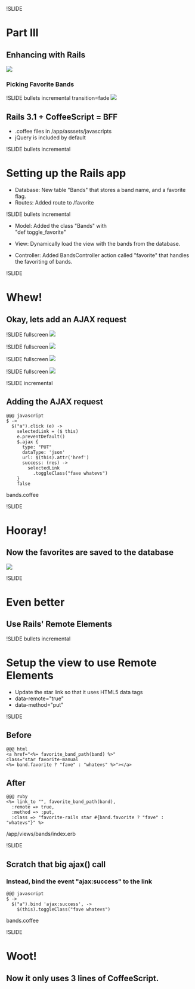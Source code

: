 !SLIDE
# Part III
## Enhancing with Rails
![](my_melody_ajax.png)
### Picking Favorite Bands ###


!SLIDE bullets incremental transition=fade
![](bff.gif)
## Rails 3.1 + CoffeeScript = BFF
* <span class="callout">.coffee</span> files in /app/asssets/javascripts
* jQuery is included by default

!SLIDE bullets incremental
# Setting up the Rails app #

* <span class="callout">Database:</span> New table "Bands" that stores a band name, and a favorite flag.
* <span class="callout">Routes:</span> Added route to /favorite
<!-- (config/routes.rb) -->


!SLIDE bullets incremental

* <span class="callout">Model:</span> Added the class "Bands" 
with <br />"def toggle_favorite"
<!-- (to app/models/band.rb) -->
* <span class="callout">View:</span> Dynamically load the view with the bands from the database. 
<!-- (in app/views/bands/index.html.erb) -->
* <span class="callout">Controller:</span> Added BandsController action called "favorite" that handles the favoriting of bands.
<!-- (app/controllers/bands_controller.rb) -->


!SLIDE
# Whew! 
## Okay, lets add an AJAX request

!SLIDE fullscreen
![](ajax_01.gif)

!SLIDE fullscreen
![](ajax_02.png)

!SLIDE fullscreen
![](ajax_03.png)

!SLIDE fullscreen
![](ajax_04.png)

!SLIDE incremental
## Adding the AJAX request #

    @@@ javascript
    $ ->
      $("a").click (e) ->
        selectedLink = ($ this)
        e.preventDefault()
        $.ajax {
          type: "PUT"
          dataType: 'json'
          url: $(this).attr('href')
          success: (res) ->
            selectedLink
              .toggleClass("fave whatevs")
        }
        false  

<span class="caption">bands.coffee</span>


!SLIDE
# Hooray!
## Now the favorites are saved to the database ##
![](saved.png)

!SLIDE
# Even better
## Use Rails' <span class="callout">Remote Elements</span>


!SLIDE bullets incremental
# Setup the view to use Remote Elements #

* Update the star link so that it uses HTML5 data tags
* data-remote="true"
* data-method="put"

!SLIDE
## Before ##
    @@@ html
    <a href="<%= favorite_band_path(band) %>" 
    class="star favorite-manual 
    <%= band.favorite ? "fave" : "whatevs" %>"></a>
    
## After ##
    @@@ ruby
    <%= link_to "", favorite_band_path(band),
      :remote => true,
      :method => :put,
      :class => "favorite-rails star #{band.favorite ? "fave" : "whatevs"}" %>

<span class="caption">/app/views/bands/index.erb</span>


!SLIDE
## Scratch that big ajax() call #
### Instead, bind the event "ajax:success" to the link
    @@@ javascript
    $ ->
      $("a").bind 'ajax:success', ->
        $(this).toggleClass("fave whatevs")

<span class="caption">bands.coffee</span>

!SLIDE
# Woot! 
## Now it only uses 3 lines of CoffeeScript.